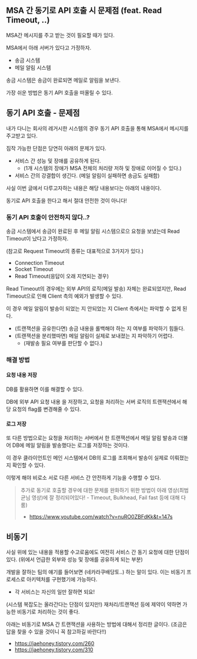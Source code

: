## MSA 간 동기로 API 호출 시 문제점 (feat. Read Timeout, ..)

MSA간 메시지를 주고 받는 것이 필요할 때가 있다.

MSA에서 아래 서버가 있다고 가정하자.

- 송금 시스템
- 메일 알림 시스템

송금 시스템은 송금이 완료되면 메일로 알림을 보낸다.

가장 쉬운 방법은 동기 API 호출을 떠올릴 수 있다.

## 동기 API 호출 - 문제점

내가 다니는 회사의 레거시한 시스템의 경우 동기 API 호출을 통해 MSA에서 메시지를 주고받고 있다.

짐작 가능한 단점은 당연히 아래의 문제가 있다.
- 서비스 간 성능 및 장애를 공유하게 된다.
  - (1개 시스템의 장애가 MSA 전체의 처리량 저하 및 장애로 이어질 수 있다.)
- 서비스 간의 강결합이 생긴다. (메일 알림이 실패하면 송금도 실패함)

사실 이번 글에서 다루고자하는 내용은 해당 내용보다는 아래의 내용이다.

동기로 API 호출을 한다고 해서 절대 안전한 것이 아니다!

### 동기 API 호출이 안전하지 않다..?

송금 시스템에서 송금이 완료된 후 메일 알림 시스템으로으 요청을 보냈는데 Read Timeout이 났다고 가정하자.

(참고로 Request Timeout의 종류는 대표적으로 3가지가 있다.)
- Connection Timeout
- Socket Timeout
- Read Timeout(응답이 오래 지연되는 경우)

Read Timeout의 경우에는 외부 API의 로직(메일 발송) 자체는 완료되었지만, Read Timeout으로 인해 Client 측의 예외가 발생할 수 있다.

이 경우 메일 알림이 발송이 되었는 지 안되었는 지 Client 측에서는 파악할 수 없게 된다.
- (트랜잭션을 공유한다면) 송금 내용을 롤백해야 하는 지 여부를 파악하기 힘들다.
- (트랜잭션을 분리했따면) 메일 알림이 실제로 보내졌는 지 파악하기 어렵다.
  - (재발송 필요 여부를 판단할 수 없다.)

### 해결 방법

#### 요청 내용 저장

DB를 활용하면 이를 해결할 수 있다. 

DB에 외부 API 요청 내용 을 저장하고, 요청을 처리하는 서버 로직의 트랜잭션에서 해당 요청의 flag를 변경해줄 수 있다.

#### 로그 저장

또 다른 방법으로는 요청을 처리하는 서버에서 한 트랜잭션에서 메일 알림 발송과 더불어 DB에 메일 알림을 발송했다는 로그를 저장하는 것이다.

이 경우 클라이언트인 메인 시스템에서 DB의 로그를 조회해서 발송이 실제로 이뤄졌는지 확인할 수 있다.

이렇게 해야 비로소 서로 다른 서비스 간 안전하게 기능을 수행할 수 있다.

> 추가로 동기로 호출할 경우에 대한 문제를 완화하기 위한 방법이 아래 영상(최범균님 영상)에 잘 정리되어있다! - Timeout, Bulkhead, Fail fast 등에 대해 다룸)
> - https://www.youtube.com/watch?v=nuRO0ZBFdKk&t=147s

## 비동기

사실 위에 있는 내용을 적용할 수고로움에도 여전히 서비스 간 동기 요청에 대한 단점이 있다. (위에서 언급한 외부와 성능 및 장애를 공유하게 되는 부분) 

개발을 잘하는 팀의 얘기를 들어보면 (네카라쿠배당토..) 하는 말이 있다. 이는 비동기 프로세스로 아키텍처를 구현했기에 가능하다.
- 각 서비스는 자신의 일만 잘하면 되요!

(시스템 복잡도는 올라간다는 단점이 있지만!) 재처리/트랜잭션 등에 제약이 약하면 가능한 비동기로 처리하는 것이 좋다.

아래는 비동기로 MSA 간 트랜잭션을 사용하는 방법에 대해서 정리한 글이다. (조금은 답을 찾을 수 있을 것이니 꼭 참고하길 바란다!!)

- https://jaehoney.tistory.com/260
- https://jaehoney.tistory.com/310